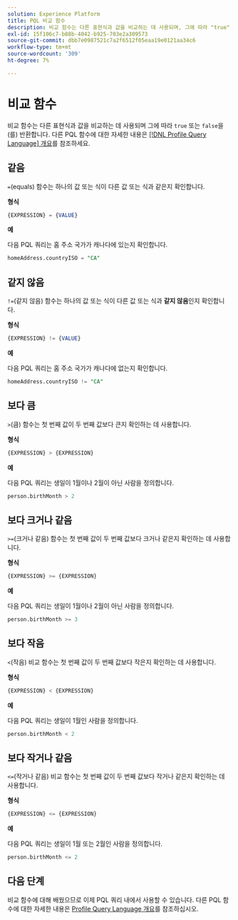 ```yaml
---
solution: Experience Platform
title: PQL 비교 함수
description: 비교 함수는 다른 표현식과 값을 비교하는 데 사용되며, 그에 따라 "true" 또는 "false"를 반환합니다.
exl-id: 15f106c7-b88b-4042-b925-703e2a309573
source-git-commit: dbb7e0987521c7a2f6512f05eaa19e0121aa34c6
workflow-type: tm+mt
source-wordcount: '309'
ht-degree: 7%

---
```


# 비교 함수

비교 함수는 다른 표현식과 값을 비교하는 데 사용되며 그에 따라 `true` 또는 `false`을(를) 반환합니다. 다른 PQL 함수에 대한 자세한 내용은 [[!DNL Profile Query Language] 개요](./overview.md)를 참조하세요.

## 같음

`=`(equals) 함수는 하나의 값 또는 식이 다른 값 또는 식과 같은지 확인합니다.

**형식**

```sql
{EXPRESSION} = {VALUE}
```

**예**

다음 PQL 쿼리는 홈 주소 국가가 캐나다에 있는지 확인합니다.

```sql
homeAddress.countryISO = "CA"
```

## 같지 않음

`!=`(같지 않음) 함수는 하나의 값 또는 식이 다른 값 또는 식과 **같지 않음**&#x200B;인지 확인합니다.

**형식**

```sql
{EXPRESSION} != {VALUE}
```

**예**

다음 PQL 쿼리는 홈 주소 국가가 캐나다에 없는지 확인합니다.

```sql
homeAddress.countryISO != "CA"
```

## 보다 큼

`>`(큼) 함수는 첫 번째 값이 두 번째 값보다 큰지 확인하는 데 사용합니다.

**형식**

```sql
{EXPRESSION} > {EXPRESSION} 
```

**예**

다음 PQL 쿼리는 생일이 1월이나 2월이 아닌 사람을 정의합니다.

```sql
person.birthMonth > 2
```

## 보다 크거나 같음

`>=`(크거나 같음) 함수는 첫 번째 값이 두 번째 값보다 크거나 같은지 확인하는 데 사용합니다.

**형식**

```sql
{EXPRESSION} >= {EXPRESSION} 
```

**예**

다음 PQL 쿼리는 생일이 1월이나 2월이 아닌 사람을 정의합니다.

```sql
person.birthMonth >= 3
```

## 보다 작음

`<`(작음) 비교 함수는 첫 번째 값이 두 번째 값보다 작은지 확인하는 데 사용합니다.

**형식**

```sql
{EXPRESSION} < {EXPRESSION} 
```

**예**

다음 PQL 쿼리는 생일이 1월인 사람을 정의합니다.

```sql
person.birthMonth < 2
```

## 보다 작거나 같음

`<=`(작거나 같음) 비교 함수는 첫 번째 값이 두 번째 값보다 작거나 같은지 확인하는 데 사용합니다.

**형식**

```sql
{EXPRESSION} <= {EXPRESSION} 
```

**예**

다음 PQL 쿼리는 생일이 1월 또는 2월인 사람을 정의합니다.

```sql
person.birthMonth <= 2
```

## 다음 단계

비교 함수에 대해 배웠으므로 이제 PQL 쿼리 내에서 사용할 수 있습니다. 다른 PQL 함수에 대한 자세한 내용은 [Profile Query Language 개요](./overview.md)를 참조하십시오.
